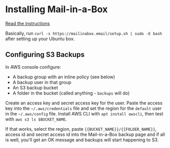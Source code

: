# Installing Mail-in-a-Box

[Read the instructions](https://mailinabox.email/)

Basically, run `curl -s https://mailinabox.email/setup.sh | sudo -E bash` after setting up your Ubuntu box.

## Configuring S3 Backups

In AWS console configure:

- A backup group with an inline policy (see below)
- A backup user in that group
- An S3 backup bucket
- A folder in the bucket (called anything - `backups` will do)

Create an access key and secret access key for the user.  Paste the access key into the `~/.aws/credentials` file and set the region for the `default` user in the `~/.aws/config` file.  Install AWS CLI with `apt install awscli`, then test with `aws s3 ls $BUCKET_NAME`.

If that works, select the region, paste `{{BUCKET_NAME}}/{{FOLDER_NAME}}`, access id and secret access id into the Mail-in-a-Box backup page and if all is well, you'll get an OK message and backups will start happening to S3.
